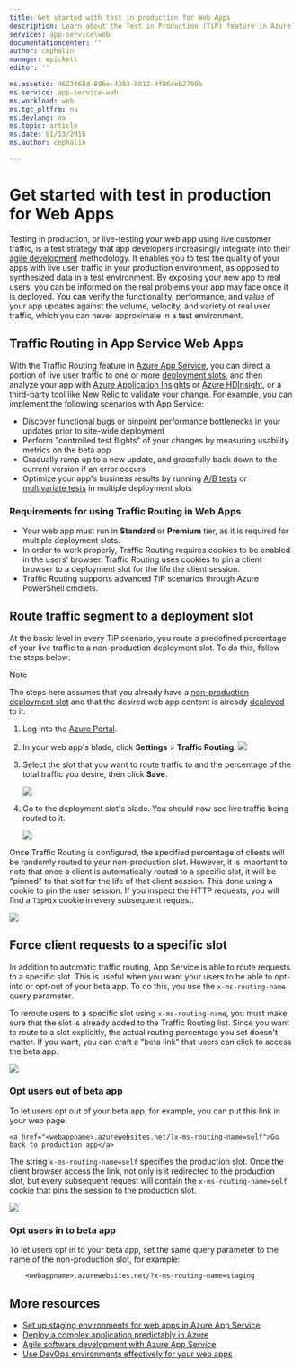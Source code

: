 ```yaml
---
title: Get started with test in production for Web Apps
description: Learn about the Test in Production (TiP) feature in Azure App Service Web Apps.
services: app-service\web
documentationcenter: ''
author: cephalin
manager: wpickett
editor: ''

ms.assetid: 4623468d-886e-4203-8012-8f86deb2790b
ms.service: app-service-web
ms.workload: web
ms.tgt_pltfrm: na
ms.devlang: na
ms.topic: article
ms.date: 01/13/2016
ms.author: cephalin

---
```

# Get started with test in production for Web Apps
Testing in production, or live-testing your web app using live customer traffic, is a test strategy that app developers increasingly integrate into their [agile development](https://en.wikipedia.org/wiki/Agile_software_development) methodology. It enables you to test the quality of your apps with live user traffic in your production environment, as opposed to synthesized data in a test environment. By exposing your new app to real users, you can be informed on the real problems your app may face once it is deployed. You can verify the functionality, performance, and value of your app updates against the volume, velocity, and variety of real user traffic, which you can never approximate in a test environment.

## Traffic Routing in App Service Web Apps
With the Traffic Routing feature in [Azure App Service](http://go.microsoft.com/fwlink/?LinkId=529714), you can direct a portion of live user traffic to one or more [deployment slots](web-sites-staged-publishing.md), and then analyze your app with [Azure Application Insights](/services/application-insights/) or [Azure HDInsight](/services/hdinsight/), or a third-party tool like [New Relic](/marketplace/partners/newrelic/newrelic/) to validate your change. For example, you can implement the following scenarios with App Service:

* Discover functional bugs or pinpoint performance bottlenecks in your updates prior to site-wide deployment
* Perform "controlled test flights" of your changes by measuring usability metrics on the beta app
* Gradually ramp up to a new update, and gracefully back down to the current version if an error occurs 
* Optimize your app's business results by running [A/B tests](https://en.wikipedia.org/wiki/A/B_testing) or [multivariate tests](https://en.wikipedia.org/wiki/Multivariate_testing_in_marketing) in multiple deployment slots

### Requirements for using Traffic Routing in Web Apps
* Your web app must run in **Standard** or **Premium** tier, as it is required for multiple deployment slots.
* In order to work properly, Traffic Routing requires cookies to be enabled in the users' browser. Traffic Routing uses cookies to pin a client browser to a deployment slot for the life the client session.
* Traffic Routing supports advanced TiP scenarios through Azure PowerShell cmdlets.

## Route traffic segment to a deployment slot
At the basic level in every TiP scenario, you route a predefined percentage of your live traffic to a non-production deployment slot. To do this, follow the steps below:

> [!NOTE]
> The steps here assumes that you already have a [non-production deployment slot](web-sites-staged-publishing.md) and that the desired web app content is already [deployed](web-sites-deploy.md) to it.
> 
> 

1. Log into the [Azure Portal](https://portal.azure.com/).
2. In your web app's blade, click **Settings** > **Traffic Routing**.
   ![](./media/app-service-web-test-in-production/01-traffic-routing.png)
3. Select the slot that you want to route traffic to and the percentage of the total traffic you desire, then click **Save**.
   
    ![](./media/app-service-web-test-in-production/02-select-slot.png)
4. Go to the deployment slot's blade. You should now see live traffic being routed to it.
   
    ![](./media/app-service-web-test-in-production/03-traffic-routed.png)

Once Traffic Routing is configured, the specified percentage of clients will be randomly routed to your non-production slot. However, it is important to note that once a client is automatically routed to a specific slot, it will be "pinned" to that slot for the life of that client session. This done using a cookie to pin the user session. If you inspect the HTTP requests, you will find a `TipMix` cookie in every subsequent request.

![](./media/app-service-web-test-in-production/04-tip-cookie.png)

## Force client requests to a specific slot
In addition to automatic traffic routing, App Service is able to route requests to a specific slot. This is useful when you want your users to be able to opt-into or opt-out of your beta app. To do this, you use the `x-ms-routing-name` query parameter.

To reroute users to a specific slot using `x-ms-routing-name`, you must make sure that the slot is already added to the Traffic Routing list. Since you want to route to a slot explicitly, the actual routing percentage you set doesn't matter. If you want, you can craft a "beta link" that users can click to access the beta app.

![](./media/app-service-web-test-in-production/06-enable-x-ms-routing-name.png)

### Opt users out of beta app
To let users opt out of your beta app, for example, you can put this link in your web page:

    <a href="<webappname>.azurewebsites.net/?x-ms-routing-name=self">Go back to production app</a>

The string `x-ms-routing-name=self` specifies the production slot. Once the client browser access the link, not only is it redirected to the production slot, but every subsequent request will contain the `x-ms-routing-name=self` cookie that pins the session to the production slot.

![](./media/app-service-web-test-in-production/05-access-production-slot.png)

### Opt users in to beta app
To let users opt in to your beta app, set the same query parameter to the name of the non-production slot, for example:

        <webappname>.azurewebsites.net/?x-ms-routing-name=staging

## More resources
* [Set up staging environments for web apps in Azure App Service](web-sites-staged-publishing.md)
* [Deploy a complex application predictably in Azure](app-service-deploy-complex-application-predictably.md)
* [Agile software development with Azure App Service](app-service-agile-software-development.md)
* [Use DevOps environments effectively for your web apps](app-service-web-staged-publishing-realworld-scenarios.md)

